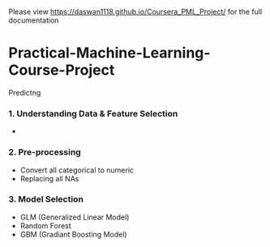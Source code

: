 Please view https://daswan1118.github.io/Coursera_PML_Project/ for the full documentation

# Practical-Machine-Learning-Course-Project
Predictng 

### 1. Understanding Data & Feature Selection
- 


### 2. Pre-processing
- Convert all categorical to numeric
- Replacing all NAs


### 3. Model Selection
- GLM (Generalized Linear Model)
- Random Forest
- GBM (Gradiant Boosting Model)
